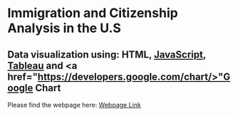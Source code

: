 # Immigration and Citizenship Analysis in the U.S <br>
## Data visualization using: HTML, <a href="https://www.javascript.com/">JavaScript</a>, <a href="https://www.tableau.com/">Tableau</a> and <a href="https://developers.google.com/chart/>"Google Chart</a>

Please find the webpage here: <a href="https://iamyuqi.github.io/Data-Visz/">Webpage Link</a>
